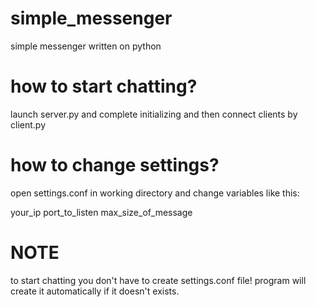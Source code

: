 # simple_messenger
simple messenger written on python

# how to start chatting?
launch server.py and complete initializing and then connect clients by client.py

# how to change settings?
open settings.conf in working directory and change variables like this:

your_ip port_to_listen max_size_of_message

# NOTE
to start chatting you don't have to create settings.conf file! program will create it automatically if it doesn't exists.
